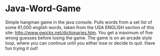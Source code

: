# Java-Word-Game
Simple hangman game in the java console.
Pulls words from a set list of some 61,000 english words, taken from the USA ENGLISH section of this site: http://www.gwicks.net/dictionaries.htm.
You get a maximum of five wrong guesses before losing the game.
The game is on an arcade style loop, where you can continue until you either lose or decide to quit.
Have fun trying it out!
